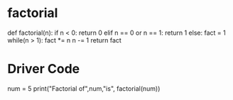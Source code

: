 # factorial
def factorial(n):
  if n < 0:
      return 0
  elif n == 0 or n == 1:
      return 1
  else:
      fact = 1
      while(n > 1):
            fact *= n
            n -= 1
      return fact
# Driver Code
num = 5
print("Factorial of",num,"is",
factorial(num))
